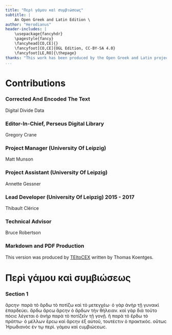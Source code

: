```yaml
---
title: "Περὶ γάμου καὶ συμβιώσεως"
subtitle: |
	An Open Greek and Latin Edition \ 
author: "Herodianus"
header-includes: | 
	\usepackage{fancyhdr}
	\pagestyle{fancy}
	\fancyhead[CO,CE]{}
	\fancyfoot[CO,CE]{OGL Edition, CC-BY-SA 4.0}
	\fancyfoot[LE,RO]{\thepage}
thanks: "This work has been produced by the Open Greek and Latin project through the help of volunteers. See contributions for details."
...
```


# Contributions


### Corrected And Encoded The Text

Digital Divide Data  
  
### Editor-In-Chief, Perseus Digital Library

Gregory Crane  
  
### Project Manager (University Of Leipzig)

Matt Munson  
  
### Project Assistant (University Of Leipzig)

Annette Gessner  
  
### Lead Developer (University Of Leipzig) 2015 - 2017

Thibault Clérice  
  
### Technical Advisor

Bruce Robertson  
  
### Markdown and PDF Production

This version was produced by [TEItoCEX](https://github.com/ThomasK81/TEItoCEX) written by Thomas Koentges.

# Περὶ γάμου καὶ συμβιώσεως

### Section 1

<p>ἄρϲην· παρὰ τὸ ἄρδω τὸ ποτίζω καὶ τὸ μετεγχέω·
ὁ γὰρ ἀνὴρ τῇ γυναικὶ ἐπαρδεύει. ἄρδω ἄρϲω ἄρϲην ὁ ἄρδων
τὴν θήλειαν. καὶ γὰρ διὰ τοῦτο πόϲιϲ λέγεται ὁ ἀνὴρ παρὰ τὸ ποτίζεῖν
τῇ γονῇ. ἢ παρὰ τὸ ἔρδω τὸ πράττω· ὁ μέλλων ἔρϲω καὶ ἄρϲην
<lb n="15"/> ἐξ αὐτοῦ, τουτέϲτιν ὁ πρακτικόϲ. οὕτωϲ Ἡρωδιανὸϲ ἐν τῳ περὶ.
γάμου καὶ ϲυμβιώϲεωϲ.</p>

